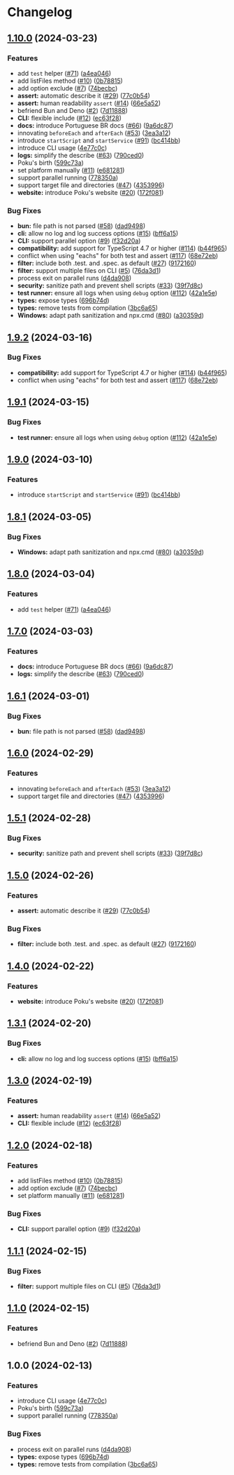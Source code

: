 # Changelog

## [1.10.0](https://github.com/kusmin/poku/compare/v1.9.2...v1.10.0) (2024-03-23)


### Features

* add `test` helper ([#71](https://github.com/kusmin/poku/issues/71)) ([a4ea046](https://github.com/kusmin/poku/commit/a4ea046f10e893c262f96fdd4f1c4ac3977cb5f0))
* add listFiles method ([#10](https://github.com/kusmin/poku/issues/10)) ([0b78815](https://github.com/kusmin/poku/commit/0b78815e08722635934a9fef793dd5f11b7458d3))
* add option exclude ([#7](https://github.com/kusmin/poku/issues/7)) ([74becbc](https://github.com/kusmin/poku/commit/74becbc36e223abc8b580ac1ef8eb86a7ea8621a))
* **assert:** automatic describe it ([#29](https://github.com/kusmin/poku/issues/29)) ([77c0b54](https://github.com/kusmin/poku/commit/77c0b541607c69e1df7b5ded57e13f274459c130))
* **assert:** human readability `assert` ([#14](https://github.com/kusmin/poku/issues/14)) ([66e5a52](https://github.com/kusmin/poku/commit/66e5a52051d40b741a27c9634e73f380a99d8e0b))
* befriend Bun and Deno ([#2](https://github.com/kusmin/poku/issues/2)) ([7d11888](https://github.com/kusmin/poku/commit/7d1188802f99a8516119764ca9d83f397132fb9c))
* **CLI:** flexible include ([#12](https://github.com/kusmin/poku/issues/12)) ([ec63f28](https://github.com/kusmin/poku/commit/ec63f281fe5fe3cc938537b6e167d9416c41c6cd))
* **docs:** introduce Portuguese BR docs ([#66](https://github.com/kusmin/poku/issues/66)) ([9a6dc87](https://github.com/kusmin/poku/commit/9a6dc871261fc89203c33de758e946df3f555ab0))
* innovating `beforeEach` and `afterEach` ([#53](https://github.com/kusmin/poku/issues/53)) ([3ea3a12](https://github.com/kusmin/poku/commit/3ea3a1227ee1fd897759fc47b24511f904f6b927))
* introduce `startScript` and `startService` ([#91](https://github.com/kusmin/poku/issues/91)) ([bc414bb](https://github.com/kusmin/poku/commit/bc414bb1bea57209b33334963e198dc155378e3b))
* introduce CLI usage ([4e77c0c](https://github.com/kusmin/poku/commit/4e77c0cae077215824748ee18adbfdd56e67aac7))
* **logs:** simplify the describe ([#63](https://github.com/kusmin/poku/issues/63)) ([790ced0](https://github.com/kusmin/poku/commit/790ced0fab67f2e6a5de37e571a4e5343852f548))
* Poku's birth ([599c73a](https://github.com/kusmin/poku/commit/599c73a63af9c329408da78a79b844065d1dbbc5))
* set platform manually ([#11](https://github.com/kusmin/poku/issues/11)) ([e681281](https://github.com/kusmin/poku/commit/e681281ffdc08718f96e5b6b4c526d4bf8c8559f))
* support parallel running ([778350a](https://github.com/kusmin/poku/commit/778350aca9fbc8298e8f44a24e038fdb6525eff0))
* support target file and directories ([#47](https://github.com/kusmin/poku/issues/47)) ([4353996](https://github.com/kusmin/poku/commit/43539969f9f2a444026ba52cc9e77a440953cea1))
* **website:** introduce Poku's website ([#20](https://github.com/kusmin/poku/issues/20)) ([172f081](https://github.com/kusmin/poku/commit/172f08110aecf9c82ff2120f085334c6c6f5740f))


### Bug Fixes

* **bun:** file path is not parsed ([#58](https://github.com/kusmin/poku/issues/58)) ([dad9498](https://github.com/kusmin/poku/commit/dad9498b8f6392343da1443d0f7913ec63216126))
* **cli:** allow no log and log success options ([#15](https://github.com/kusmin/poku/issues/15)) ([bff6a15](https://github.com/kusmin/poku/commit/bff6a1588a80823ac23ca078faad057a38e2b268))
* **CLI:** support parallel option ([#9](https://github.com/kusmin/poku/issues/9)) ([f32d20a](https://github.com/kusmin/poku/commit/f32d20ad25707c46044d50500c3db82d40e157b9))
* **compatibility:** add support for TypeScript 4.7 or higher ([#114](https://github.com/kusmin/poku/issues/114)) ([b44f965](https://github.com/kusmin/poku/commit/b44f9652ae4156a982c7886e5094ae2a9ec9e9f2))
* conflict when using "eachs" for both test and assert ([#117](https://github.com/kusmin/poku/issues/117)) ([68e72eb](https://github.com/kusmin/poku/commit/68e72eb3daaaf5ee4640347b89e823d70a283b71))
* **filter:** include both .test. and .spec. as default ([#27](https://github.com/kusmin/poku/issues/27)) ([9172160](https://github.com/kusmin/poku/commit/91721608d5c102d81aa05a309743579fdf06b7ae))
* **filter:** support multiple files on CLI ([#5](https://github.com/kusmin/poku/issues/5)) ([76da3d1](https://github.com/kusmin/poku/commit/76da3d1903c21db984489f07fb5a5de8292abeaa))
* process exit on parallel runs ([d4da908](https://github.com/kusmin/poku/commit/d4da908ee7ea632f4e15bf81d3a10826d448ac72))
* **security:** sanitize path and prevent shell scripts ([#33](https://github.com/kusmin/poku/issues/33)) ([39f7d8c](https://github.com/kusmin/poku/commit/39f7d8c8b6e5e18a66f56581a6e0665132baa04c))
* **test runner:** ensure all logs when using `debug` option ([#112](https://github.com/kusmin/poku/issues/112)) ([42a1e5e](https://github.com/kusmin/poku/commit/42a1e5eecc60547226c9539a2adac3d354817fde))
* **types:** expose types ([696b74d](https://github.com/kusmin/poku/commit/696b74d3316a01ad149d56387097432a20c2a0a2))
* **types:** remove tests from compilation ([3bc6a65](https://github.com/kusmin/poku/commit/3bc6a657fbc039b844585e5de66732782860e3b6))
* **Windows:** adapt path sanitization and npx.cmd ([#80](https://github.com/kusmin/poku/issues/80)) ([a30359d](https://github.com/kusmin/poku/commit/a30359d1e2e4b01b5a2479cf28d97cadc5f3f155))

## [1.9.2](https://github.com/wellwelwel/poku/compare/v1.9.1...v1.9.2) (2024-03-16)


### Bug Fixes

* **compatibility:** add support for TypeScript 4.7 or higher ([#114](https://github.com/wellwelwel/poku/issues/114)) ([b44f965](https://github.com/wellwelwel/poku/commit/b44f9652ae4156a982c7886e5094ae2a9ec9e9f2))
* conflict when using "eachs" for both test and assert ([#117](https://github.com/wellwelwel/poku/issues/117)) ([68e72eb](https://github.com/wellwelwel/poku/commit/68e72eb3daaaf5ee4640347b89e823d70a283b71))

## [1.9.1](https://github.com/wellwelwel/poku/compare/v1.9.0...v1.9.1) (2024-03-15)


### Bug Fixes

* **test runner:** ensure all logs when using `debug` option ([#112](https://github.com/wellwelwel/poku/issues/112)) ([42a1e5e](https://github.com/wellwelwel/poku/commit/42a1e5eecc60547226c9539a2adac3d354817fde))

## [1.9.0](https://github.com/wellwelwel/poku/compare/v1.8.1...v1.9.0) (2024-03-10)


### Features

* introduce `startScript` and `startService` ([#91](https://github.com/wellwelwel/poku/issues/91)) ([bc414bb](https://github.com/wellwelwel/poku/commit/bc414bb1bea57209b33334963e198dc155378e3b))

## [1.8.1](https://github.com/wellwelwel/poku/compare/v1.8.0...v1.8.1) (2024-03-05)


### Bug Fixes

* **Windows:** adapt path sanitization and npx.cmd ([#80](https://github.com/wellwelwel/poku/issues/80)) ([a30359d](https://github.com/wellwelwel/poku/commit/a30359d1e2e4b01b5a2479cf28d97cadc5f3f155))

## [1.8.0](https://github.com/wellwelwel/poku/compare/v1.7.0...v1.8.0) (2024-03-04)


### Features

* add `test` helper ([#71](https://github.com/wellwelwel/poku/issues/71)) ([a4ea046](https://github.com/wellwelwel/poku/commit/a4ea046f10e893c262f96fdd4f1c4ac3977cb5f0))

## [1.7.0](https://github.com/wellwelwel/poku/compare/v1.6.1...v1.7.0) (2024-03-03)


### Features

* **docs:** introduce Portuguese BR docs ([#66](https://github.com/wellwelwel/poku/issues/66)) ([9a6dc87](https://github.com/wellwelwel/poku/commit/9a6dc871261fc89203c33de758e946df3f555ab0))
* **logs:** simplify the describe ([#63](https://github.com/wellwelwel/poku/issues/63)) ([790ced0](https://github.com/wellwelwel/poku/commit/790ced0fab67f2e6a5de37e571a4e5343852f548))

## [1.6.1](https://github.com/wellwelwel/poku/compare/v1.6.0...v1.6.1) (2024-03-01)


### Bug Fixes

* **bun:** file path is not parsed ([#58](https://github.com/wellwelwel/poku/issues/58)) ([dad9498](https://github.com/wellwelwel/poku/commit/dad9498b8f6392343da1443d0f7913ec63216126))

## [1.6.0](https://github.com/wellwelwel/poku/compare/v1.5.1...v1.6.0) (2024-02-29)


### Features

* innovating `beforeEach` and `afterEach` ([#53](https://github.com/wellwelwel/poku/issues/53)) ([3ea3a12](https://github.com/wellwelwel/poku/commit/3ea3a1227ee1fd897759fc47b24511f904f6b927))
* support target file and directories ([#47](https://github.com/wellwelwel/poku/issues/47)) ([4353996](https://github.com/wellwelwel/poku/commit/43539969f9f2a444026ba52cc9e77a440953cea1))

## [1.5.1](https://github.com/wellwelwel/poku/compare/v1.5.0...v1.5.1) (2024-02-28)


### Bug Fixes

* **security:** sanitize path and prevent shell scripts ([#33](https://github.com/wellwelwel/poku/issues/33)) ([39f7d8c](https://github.com/wellwelwel/poku/commit/39f7d8c8b6e5e18a66f56581a6e0665132baa04c))

## [1.5.0](https://github.com/wellwelwel/poku/compare/v1.4.0...v1.5.0) (2024-02-26)


### Features

* **assert:** automatic describe it ([#29](https://github.com/wellwelwel/poku/issues/29)) ([77c0b54](https://github.com/wellwelwel/poku/commit/77c0b541607c69e1df7b5ded57e13f274459c130))


### Bug Fixes

* **filter:** include both .test. and .spec. as default ([#27](https://github.com/wellwelwel/poku/issues/27)) ([9172160](https://github.com/wellwelwel/poku/commit/91721608d5c102d81aa05a309743579fdf06b7ae))

## [1.4.0](https://github.com/wellwelwel/poku/compare/v1.3.1...v1.4.0) (2024-02-22)


### Features

* **website:** introduce Poku's website ([#20](https://github.com/wellwelwel/poku/issues/20)) ([172f081](https://github.com/wellwelwel/poku/commit/172f08110aecf9c82ff2120f085334c6c6f5740f))

## [1.3.1](https://github.com/wellwelwel/poku/compare/v1.3.0...v1.3.1) (2024-02-20)


### Bug Fixes

* **cli:** allow no log and log success options ([#15](https://github.com/wellwelwel/poku/issues/15)) ([bff6a15](https://github.com/wellwelwel/poku/commit/bff6a1588a80823ac23ca078faad057a38e2b268))

## [1.3.0](https://github.com/wellwelwel/poku/compare/v1.2.0...v1.3.0) (2024-02-19)


### Features

* **assert:** human readability `assert` ([#14](https://github.com/wellwelwel/poku/issues/14)) ([66e5a52](https://github.com/wellwelwel/poku/commit/66e5a52051d40b741a27c9634e73f380a99d8e0b))
* **CLI:** flexible include ([#12](https://github.com/wellwelwel/poku/issues/12)) ([ec63f28](https://github.com/wellwelwel/poku/commit/ec63f281fe5fe3cc938537b6e167d9416c41c6cd))

## [1.2.0](https://github.com/wellwelwel/poku/compare/v1.1.1...v1.2.0) (2024-02-18)


### Features

* add listFiles method ([#10](https://github.com/wellwelwel/poku/issues/10)) ([0b78815](https://github.com/wellwelwel/poku/commit/0b78815e08722635934a9fef793dd5f11b7458d3))
* add option exclude ([#7](https://github.com/wellwelwel/poku/issues/7)) ([74becbc](https://github.com/wellwelwel/poku/commit/74becbc36e223abc8b580ac1ef8eb86a7ea8621a))
* set platform manually ([#11](https://github.com/wellwelwel/poku/issues/11)) ([e681281](https://github.com/wellwelwel/poku/commit/e681281ffdc08718f96e5b6b4c526d4bf8c8559f))


### Bug Fixes

* **CLI:** support parallel option ([#9](https://github.com/wellwelwel/poku/issues/9)) ([f32d20a](https://github.com/wellwelwel/poku/commit/f32d20ad25707c46044d50500c3db82d40e157b9))

## [1.1.1](https://github.com/wellwelwel/poku/compare/v1.1.0...v1.1.1) (2024-02-15)


### Bug Fixes

* **filter:** support multiple files on CLI ([#5](https://github.com/wellwelwel/poku/issues/5)) ([76da3d1](https://github.com/wellwelwel/poku/commit/76da3d1903c21db984489f07fb5a5de8292abeaa))

## [1.1.0](https://github.com/wellwelwel/poku/compare/v1.0.0...v1.1.0) (2024-02-15)


### Features

* befriend Bun and Deno ([#2](https://github.com/wellwelwel/poku/issues/2)) ([7d11888](https://github.com/wellwelwel/poku/commit/7d1188802f99a8516119764ca9d83f397132fb9c))

## 1.0.0 (2024-02-13)


### Features

* introduce CLI usage ([4e77c0c](https://github.com/wellwelwel/poku/commit/4e77c0cae077215824748ee18adbfdd56e67aac7))
* Poku's birth ([599c73a](https://github.com/wellwelwel/poku/commit/599c73a63af9c329408da78a79b844065d1dbbc5))
* support parallel running ([778350a](https://github.com/wellwelwel/poku/commit/778350aca9fbc8298e8f44a24e038fdb6525eff0))


### Bug Fixes

* process exit on parallel runs ([d4da908](https://github.com/wellwelwel/poku/commit/d4da908ee7ea632f4e15bf81d3a10826d448ac72))
* **types:** expose types ([696b74d](https://github.com/wellwelwel/poku/commit/696b74d3316a01ad149d56387097432a20c2a0a2))
* **types:** remove tests from compilation ([3bc6a65](https://github.com/wellwelwel/poku/commit/3bc6a657fbc039b844585e5de66732782860e3b6))
